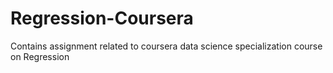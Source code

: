 # Regression-Coursera
Contains assignment related to coursera data science specialization course on Regression
